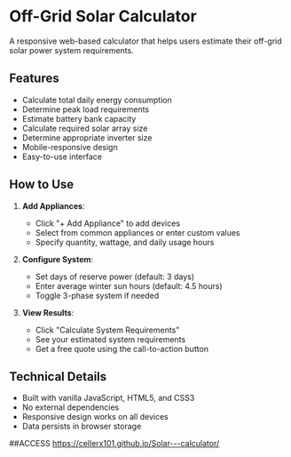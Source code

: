 # Off-Grid Solar Calculator

A responsive web-based calculator that helps users estimate their off-grid solar power system requirements.

## Features

- Calculate total daily energy consumption
- Determine peak load requirements
- Estimate battery bank capacity
- Calculate required solar array size
- Determine appropriate inverter size
- Mobile-responsive design
- Easy-to-use interface

## How to Use

1. **Add Appliances**:
   - Click "+ Add Appliance" to add devices
   - Select from common appliances or enter custom values
   - Specify quantity, wattage, and daily usage hours

2. **Configure System**:
   - Set days of reserve power (default: 3 days)
   - Enter average winter sun hours (default: 4.5 hours)
   - Toggle 3-phase system if needed

3. **View Results**:
   - Click "Calculate System Requirements"
   - See your estimated system requirements
   - Get a free quote using the call-to-action button

## Technical Details

- Built with vanilla JavaScript, HTML5, and CSS3
- No external dependencies
- Responsive design works on all devices
- Data persists in browser storage

##ACCESS 
https://cellerx101.github.io/Solar---calculator/
